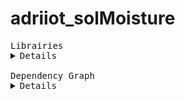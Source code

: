 # adriiot_solMoisture

<pre>
Librairies
<details>
adriiot_solMoisture             = https://github.com/AdriLighting/ADRIOT_solMoisture
ArduinoJson                     = https://github.com/bblanchon/ArduinoJson
</details>
Dependency Graph
<details>
|-- [adriiot_solMoisture] 1.0.0
|   |-- [ArduinoJson] 6.17.1</details>
</pre>
